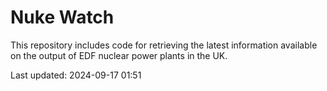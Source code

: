 # Nuke Watch

This repository includes code for retrieving the latest information available on the output of EDF nuclear power plants in the UK.

Last updated: 2024-09-17 01:51